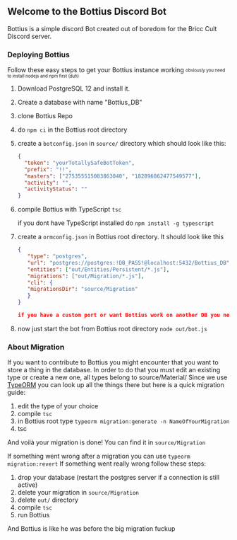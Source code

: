 ## Welcome to the Bottius Discord Bot

Bottius is a simple discord Bot created out of boredom for the Bricc Cult Discord server.

### Deploying Bottius
Follow these easy steps to get your Bottius instance working <sub><sup>obviously you need to install nodejs and npm first (duh)<sup><sub>:

1. Download PostgreSQL 12 and install it.
2. Create a database with name "Bottius_DB"
3. clone Bottius Repo
4. do `npm ci` in the Bottius root directory
5. create a `botconfig.json` in `source/` directory which should look like this:
    ````json
    {
      "token": "yourTotallySafeBotToken",
      "prefix": "!!",
      "masters": ["275355515003863040", "182896862477549577"],
      "activity": "",
      "activityStatus": ""
    }
6. compile Bottius with TypeScript `tsc`

   if you dont have TypeScript installed do `npm install -g typescript`
7. create a `ormconfig.json` in Bottius root directory. It should look like this
     ```json
    {
        "type": "postgres",
        "url": "postgres://postgres:!DB_PASS!@localhost:5432/Bottius_DB",
        "entities": ["out/Entities/Persistent/*.js"],
        "migrations": ["out/Migration/*.js"],
        "cli": {
        "migrationsDir": "source/Migration"
        }
    }
    
    if you have a custom port or want Bottius work on another DB you need to change it.
   
8. now just start the bot from Bottius root directory `node out/bot.js`


### About Migration

If you want to contribute to Bottius you might encounter that you want to store a thing in the database.
In order to do that you must edit an existing type or create a new one, all types belong to source/Material/
Since we use [TypeORM](https://typeorm.io/#/) you can look up all the things there but here is a quick migration guide:

1. edit the type of your choice
2. compile `tsc`
3. in Bottius root type `typeorm migration:generate -n NameOfYourMigration`
4. tsc

And voilà your migration is done! You can find it in `source/Migration`

If something went wrong after a migration you can use `typeorm migration:revert`
If something went really wrong follow these steps:

1. drop your database (restart the postgres server if a connection is still active)
2. delete your migration in `source/Migration`
3. delete `out/` directory
4. compile `tsc`
5. run Bottius

And Bottius is like he was before the big migration fuckup
